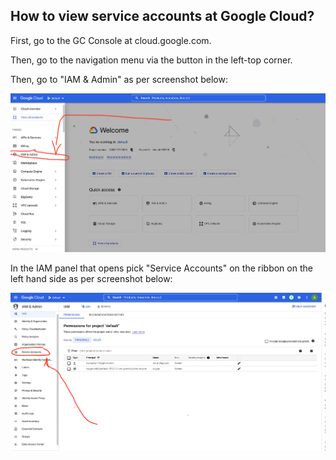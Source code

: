 ## How to view service accounts at Google Cloud?

First, go to the GC Console at cloud.google.com.

Then, go to the navigation menu via the button in the left-top corner.

Then, go to "IAM & Admin" as per screenshot below:

![](./screenshots/gcp_sa_photo1.png)

In the IAM panel that opens pick "Service Accounts" on the ribbon on the left hand side as per screenshot below:

![](./screenshots/gcp_sa_photo2.png)